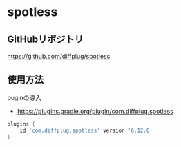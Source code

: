 # spotless

## GitHubリポジトリ

https://github.com/diffplug/spotless

## 使用方法

puginの導入

- https://plugins.gradle.org/plugin/com.diffplug.spotless

```groovy
plugins {
    id 'com.diffplug.spotless' version '6.12.0'
}
```